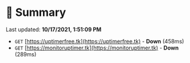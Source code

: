 # 📖 Summary
Last updated: **10/17/2021, 1:51:09 PM**

- `GET` [https://uptimerfree.tk](https://uptimerfree.tk) - **Down** (458ms)
- `GET` [https://monitoruptimer.tk](https://monitoruptimer.tk) - **Down** (289ms)
